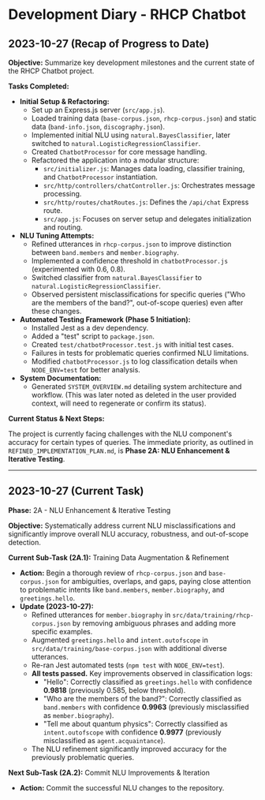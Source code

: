 # Development Diary - RHCP Chatbot

## 2023-10-27 (Recap of Progress to Date)

**Objective:** Summarize key development milestones and the current state of the RHCP Chatbot project.

**Tasks Completed:**

*   **Initial Setup & Refactoring:**
    *   Set up an Express.js server (`src/app.js`).
    *   Loaded training data (`base-corpus.json`, `rhcp-corpus.json`) and static data (`band-info.json`, `discography.json`).
    *   Implemented initial NLU using `natural.BayesClassifier`, later switched to `natural.LogisticRegressionClassifier`.
    *   Created `ChatbotProcessor` for core message handling.
    *   Refactored the application into a modular structure:
        *   `src/initializer.js`: Manages data loading, classifier training, and `ChatbotProcessor` instantiation.
        *   `src/http/controllers/chatController.js`: Orchestrates message processing.
        *   `src/http/routes/chatRoutes.js`: Defines the `/api/chat` Express route.
        *   `src/app.js`: Focuses on server setup and delegates initialization and routing.
*   **NLU Tuning Attempts:**
    *   Refined utterances in `rhcp-corpus.json` to improve distinction between `band.members` and `member.biography`.
    *   Implemented a confidence threshold in `chatbotProcessor.js` (experimented with 0.6, 0.8).
    *   Switched classifier from `natural.BayesClassifier` to `natural.LogisticRegressionClassifier`.
    *   Observed persistent misclassifications for specific queries ("Who are the members of the band?", out-of-scope queries) even after these changes.
*   **Automated Testing Framework (Phase 5 Initiation):**
    *   Installed Jest as a dev dependency.
    *   Added a "test" script to `package.json`.
    *   Created `test/chatbotProcessor.test.js` with initial test cases.
    *   Failures in tests for problematic queries confirmed NLU limitations.
    *   Modified `chatbotProcessor.js` to log classification details when `NODE_ENV=test` for better analysis.
*   **System Documentation:**
    *   Generated `SYSTEM_OVERVIEW.md` detailing system architecture and workflow. (This was later noted as deleted in the user provided context, will need to regenerate or confirm its status).

**Current Status & Next Steps:**

The project is currently facing challenges with the NLU component's accuracy for certain types of queries. The immediate priority, as outlined in `REFINED_IMPLEMENTATION_PLAN.md`, is **Phase 2A: NLU Enhancement & Iterative Testing**.

---

## 2023-10-27 (Current Task)

**Phase:** 2A - NLU Enhancement & Iterative Testing

**Objective:** Systematically address current NLU misclassifications and significantly improve overall NLU accuracy, robustness, and out-of-scope detection.

**Current Sub-Task (2A.1):** Training Data Augmentation & Refinement
*   **Action:** Begin a thorough review of `rhcp-corpus.json` and `base-corpus.json` for ambiguities, overlaps, and gaps, paying close attention to problematic intents like `band.members`, `member.biography`, and `greetings.hello`.
*   **Update (2023-10-27):**
    *   Refined utterances for `member.biography` in `src/data/training/rhcp-corpus.json` by removing ambiguous phrases and adding more specific examples.
    *   Augmented `greetings.hello` and `intent.outofscope` in `src/data/training/base-corpus.json` with additional diverse utterances.
    *   Re-ran Jest automated tests (`npm test` with `NODE_ENV=test`).
    *   **All tests passed.** Key improvements observed in classification logs:
        *   "Hello": Correctly classified as `greetings.hello` with confidence **0.9818** (previously 0.585, below threshold).
        *   "Who are the members of the band?": Correctly classified as `band.members` with confidence **0.9963** (previously misclassified as `member.biography`).
        *   "Tell me about quantum physics": Correctly classified as `intent.outofscope` with confidence **0.9977** (previously misclassified as `agent.acquaintance`).
    *   The NLU refinement significantly improved accuracy for the previously problematic queries.

**Next Sub-Task (2A.2):** Commit NLU Improvements & Iteration
*   **Action:** Commit the successful NLU changes to the repository.